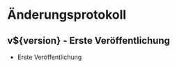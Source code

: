 Änderungsprotokoll
==================

v${version} - Erste Veröffentlichung
-------------------------------

*   Erste Veröffentlichung
